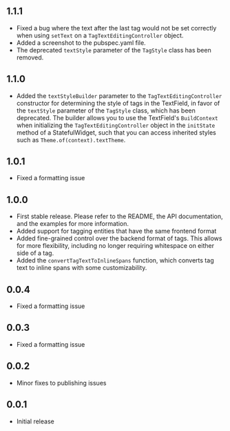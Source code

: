 ## 1.1.1

* Fixed a bug where the text after the last tag would not be set correctly when using `setText` on a `TagTextEditingController` object.
* Added a screenshot to the pubspec.yaml file.
* The deprecated `textStyle` parameter of the `TagStyle` class has been removed.

## 1.1.0

* Added the `textStyleBuilder` parameter to the `TagTextEditingController` constructor for determining the style of tags in the TextField, in favor of the `textStyle` parameter of the `TagStyle` class, which has been deprecated. The builder allows you to use the TextField's `BuildContext` when initializing the `TagTextEditingController` object in the `initState` method of a StatefulWidget, such that you can access inherited styles such as `Theme.of(context).textTheme`.

## 1.0.1

* Fixed a formatting issue

## 1.0.0

* First stable release. Please refer to the README, the API documentation, and the examples for more information.
* Added support for tagging entities that have the same frontend format
* Added fine-grained control over the backend format of tags. This allows for more flexibility, including no longer requiring whitespace on either side of a tag.
* Added the `convertTagTextToInlineSpans` function, which converts tag text to inline spans with some customizability.

## 0.0.4

* Fixed a formatting issue

## 0.0.3

* Fixed a formatting issue

## 0.0.2

* Minor fixes to publishing issues

## 0.0.1

* Initial release
